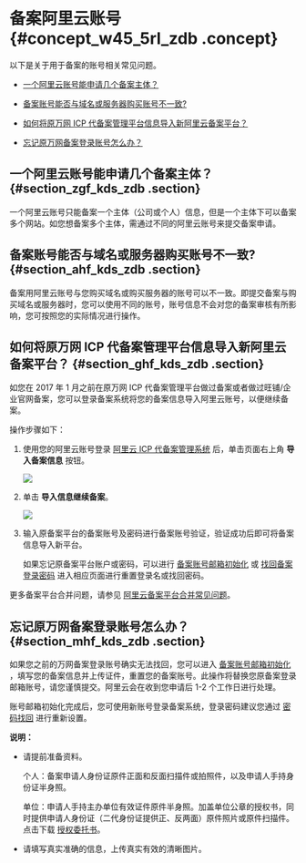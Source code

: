 # 备案阿里云账号 {#concept_w45_5rl_zdb .concept}

以下是关于用于备案的账号相关常见问题。

-   [一个阿里云账号能申请几个备案主体？](#section_zgf_kds_zdb)

-   [备案账号能否与域名或服务器购买账号不一致?](#section_ahf_kds_zdb)

-   [如何将原万网 ICP 代备案管理平台信息导入新阿里云备案平台？](#section_ghf_kds_zdb)

-   [忘记原万网备案登录账号怎么办？](#section_mhf_kds_zdb)


## 一个阿里云账号能申请几个备案主体？ {#section_zgf_kds_zdb .section}

一个阿里云账号只能备案一个主体（公司或个人）信息，但是一个主体下可以备案多个网站。如您想备案多个主体，需通过不同的阿里云账号来提交备案申请。

## 备案账号能否与域名或服务器购买账号不一致? {#section_ahf_kds_zdb .section}

备案用阿里云账号与您购买域名或购买服务器的账号可以不一致。即提交备案与购买域名或服务器时，您可以使用不同的账号，账号信息不会对您的备案审核有所影响，您可按照您的实际情况进行操作。

## 如何将原万网 ICP 代备案管理平台信息导入新阿里云备案平台？ {#section_ghf_kds_zdb .section}

如您在 2017 年 1 月之前在原万网 ICP 代备案管理平台做过备案或者做过旺铺/企业官网备案，您可以登录备案系统将您的备案信息导入阿里云账号，以便继续备案。

操作步骤如下：

1.  使用您的阿里云账号登录 [阿里云 ICP 代备案管理系统](http://beian.aliyun.com/) 后，单击页面右上角 **导入备案信息** 按钮。

    ![](http://static-aliyun-doc.oss-cn-hangzhou.aliyuncs.com/assets/img/14212/15355103005263_zh-CN.png)

2.  单击 **导入信息继续备案**。

    ![](http://static-aliyun-doc.oss-cn-hangzhou.aliyuncs.com/assets/img/14212/15355103005269_zh-CN.jpg)

3.  输入原备案平台的备案账号及密码进行备案账号验证，验证成功后即可将备案信息导入新平台。

    如果忘记原备案平台账户或密码，可以进行 [备案账号邮箱初始化](https://beian.aliyun.com/account/changeLoginName.htm) 或 [找回备案登录密码](https://beian.aliyun.com/account/find_pwd?spm=a3c00.7621318.a3c20.5.v2Fcab) 进入相应页面进行重置登录名或找回密码。


更多备案平台合并问题，请参见 [阿里云备案平台合并常见问题](intl.zh-CN/常见问题/阿里云备案平台合并.md#)。

## 忘记原万网备案登录账号怎么办？ {#section_mhf_kds_zdb .section}

如果您之前的万网备案登录账号确实无法找回，您可以进入 [备案账号邮箱初始化](https://beian.aliyun.com/account/changeLoginName.htm) ，填写您的备案信息并上传证件，重置您的备案账号。此操作将替换您原备案登录邮箱账号，请您谨慎提交。阿里云会在收到您申请后 1-2 个工作日进行处理。

账号邮箱初始化完成后，您可使用新账号登录备案系统，登录密码建议您通过 [密码找回](https://beian.gein.cn/account/find_pwd?spm=a3c00.7621318.a3c20.3.HzSvcU) 进行重新设置。

**说明：** 

-   请提前准备资料。

    个人：备案申请人身份证原件正面和反面扫描件或拍照件，以及申请人手持身份证半身照。

    单位：申请人手持主办单位有效证件原件半身照。加盖单位公章的授权书，同时提供申请人身份证（二代身份证提供正、反两面）原件照片或原件扫描件。点击下载 [授权委托书](https://beian.gein.cn/account/downloadChangeLoginSqs.do?spm=0.0.0.0.yZztDa&file=downloadChangeLoginSqs.do)。

-   请填写真实准确的信息，上传真实有效的清晰图片。


